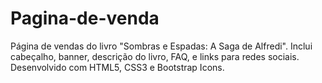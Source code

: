 # Pagina-de-venda
Página de vendas do livro "Sombras e Espadas: A Saga de Alfredi". Inclui cabeçalho, banner, descrição do livro, FAQ, e links para redes sociais. Desenvolvido com HTML5, CSS3 e Bootstrap Icons.
